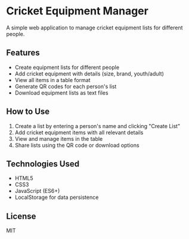 # Cricket Equipment Manager

A simple web application to manage cricket equipment lists for different people.

## Features

- Create equipment lists for different people
- Add cricket equipment with details (size, brand, youth/adult)
- View all items in a table format
- Generate QR codes for each person's list
- Download equipment lists as text files

## How to Use

1. Create a list by entering a person's name and clicking "Create List"
2. Add cricket equipment items with all relevant details
3. View and manage items in the table
4. Share lists using the QR code or download options

## Technologies Used

- HTML5
- CSS3
- JavaScript (ES6+)
- LocalStorage for data persistence

## License

MIT
